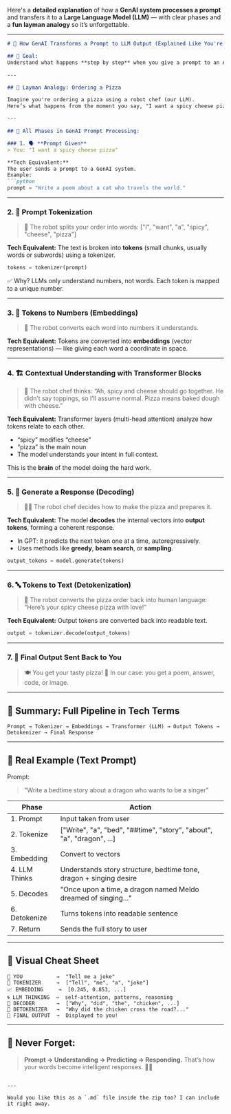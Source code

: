Here's a **detailed explanation** of how a **GenAI system processes a prompt** and transfers it to a **Large Language Model (LLM)** — with clear phases and a **fun layman analogy** so it’s unforgettable.

---

````markdown
# 🧠 How GenAI Transforms a Prompt to LLM Output (Explained Like You're 5!)

## 🎯 Goal:
Understand what happens **step by step** when you give a prompt to an AI like ChatGPT.

---

## 🍕 Layman Analogy: Ordering a Pizza

Imagine you're ordering a pizza using a robot chef (our LLM).  
Here’s what happens from the moment you say, "I want a spicy cheese pizza" to the time the pizza lands on your plate.

---

## 🔁 All Phases in GenAI Prompt Processing:

### 1. 🗣️ **Prompt Given**  
> You: "I want a spicy cheese pizza"

**Tech Equivalent:**  
The user sends a prompt to a GenAI system.  
Example:  
```python
prompt = "Write a poem about a cat who travels the world."
````

---

### 2. 🧾 **Prompt Tokenization**

> 🍕 The robot splits your order into words: \["I", "want", "a", "spicy", "cheese", "pizza"]

**Tech Equivalent:**
The text is broken into **tokens** (small chunks, usually words or subwords) using a tokenizer.

```python
tokens = tokenizer(prompt)
```

✅ Why? LLMs only understand numbers, not words. Each token is mapped to a unique number.

---

### 3. 🔢 **Tokens to Numbers (Embeddings)**

> 🧠 The robot converts each word into numbers it understands.

**Tech Equivalent:**
Tokens are converted into **embeddings** (vector representations) — like giving each word a coordinate in space.

---

### 4. 🏗️ **Contextual Understanding with Transformer Blocks**

> 🤖 The robot chef thinks:
> “Ah, spicy and cheese should go together. He didn’t say toppings, so I’ll assume normal. Pizza means baked dough with cheese.”

**Tech Equivalent:**
Transformer layers (multi-head attention) analyze how tokens relate to each other.

* “spicy” modifies “cheese”
* “pizza” is the main noun
* The model understands your intent in full context.

This is the **brain** of the model doing the hard work.

---

### 5. 📝 **Generate a Response (Decoding)**

> 👨‍🍳 The robot chef decides how to make the pizza and prepares it.

**Tech Equivalent:**
The model **decodes** the internal vectors into **output tokens**, forming a coherent response.

* In GPT: it predicts the next token one at a time, autoregressively.
* Uses methods like **greedy**, **beam search**, or **sampling**.

```python
output_tokens = model.generate(tokens)
```

---

### 6. 🔤 **Tokens to Text (Detokenization)**

> 🧾 The robot converts the pizza order back into human language:
> “Here’s your spicy cheese pizza with love!”

**Tech Equivalent:**
Output tokens are converted back into readable text.

```python
output = tokenizer.decode(output_tokens)
```

---

### 7. 🧠 **Final Output Sent Back to You**

> 🍽️ You get your tasty pizza! 🥳
> In our case: you get a poem, answer, code, or image.

---

## 🚀 Summary: Full Pipeline in Tech Terms

```text
Prompt → Tokenizer → Embeddings → Transformer (LLM) → Output Tokens → Detokenizer → Final Response
```

---

## 🧵 Real Example (Text Prompt)

Prompt:

> "Write a bedtime story about a dragon who wants to be a singer"

| Phase         | Action                                                                 |
| ------------- | ---------------------------------------------------------------------- |
| 1. Prompt     | Input taken from user                                                  |
| 2. Tokenize   | \["Write", "a", "bed", "##time", "story", "about", "a", "dragon", ...] |
| 3. Embedding  | Convert to vectors                                                     |
| 4. LLM Thinks | Understands story structure, bedtime tone, dragon + singing desire     |
| 5. Decodes    | "Once upon a time, a dragon named Meldo dreamed of singing..."         |
| 6. Detokenize | Turns tokens into readable sentence                                    |
| 7. Return     | Sends the full story to user                                           |

---

## 🔁 Visual Cheat Sheet

```
🧠 YOU           →  "Tell me a joke"
🔧 TOKENIZER     →  ["Tell", "me", "a", "joke"]
📈 EMBEDDING     →  [0.245, 0.853, ...]
🌀 LLM THINKING  →  self-attention, patterns, reasoning
🧾 DECODER       →  ["Why", "did", "the", "chicken", ...]
🔡 DETOKENIZER   →  "Why did the chicken cross the road?..."
🎉 FINAL OUTPUT  →  Displayed to you!
```

---

## 🧠 Never Forget:

> **Prompt → Understanding → Predicting → Responding.**
> That’s how your words become intelligent responses. 🧠✨

```

---

Would you like this as a `.md` file inside the zip too? I can include it right away.
```
